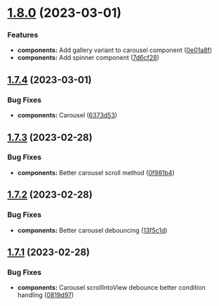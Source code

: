 # [1.8.0](https://github.com/jacecotton/tcds/compare/v1.7.4...v1.8.0) (2023-03-01)


### Features

* **components:** Add gallery variant to carousel component ([0e01a8f](https://github.com/jacecotton/tcds/commit/0e01a8ff6de24db755922a82df8a22181d0dc94c))
* **components:** Add spinner component ([7d6cf28](https://github.com/jacecotton/tcds/commit/7d6cf28215f0a322e27e769bf631db3744747c99))



## [1.7.4](https://github.com/jacecotton/tcds/compare/v1.7.3...v1.7.4) (2023-03-01)


### Bug Fixes

* **components:** Carousel ([6373d53](https://github.com/jacecotton/tcds/commit/6373d534229152f2ee68a51e06fef9ed5f99d1b3))



## [1.7.3](https://github.com/jacecotton/tcds/compare/v1.7.2...v1.7.3) (2023-02-28)


### Bug Fixes

* **components:** Better carousel scroll method ([0f981b4](https://github.com/jacecotton/tcds/commit/0f981b49f4d86e984e9eba41ee70a58f80103ad3))



## [1.7.2](https://github.com/jacecotton/tcds/compare/v1.7.1...v1.7.2) (2023-02-28)


### Bug Fixes

* **components:** Better carousel debouncing ([13f5c1d](https://github.com/jacecotton/tcds/commit/13f5c1d48cef3754da9cd55da04a008c7ba88c54))



## [1.7.1](https://github.com/jacecotton/tcds/compare/v1.7.0...v1.7.1) (2023-02-28)


### Bug Fixes

* **components:** Carousel scrollIntoView debounce better condition handling ([0819d97](https://github.com/jacecotton/tcds/commit/0819d97401caeaa66a6b024225c1f9e1ab85f4a4))



